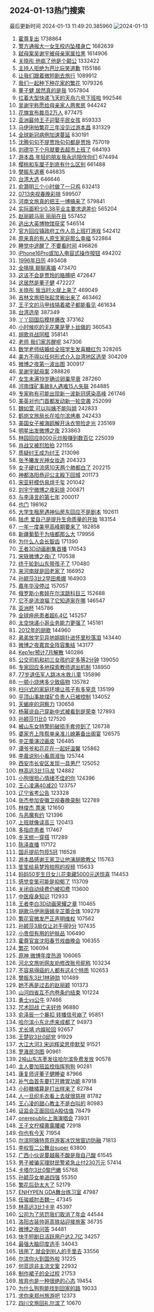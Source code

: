 ## 2024-01-13热门搜索 
最后更新时间 2024-01-13 11:49:20.385960 
![2024-01-13](https://imgs-storage.s3.us-east-005.backblazeb2.com/20240113/2024-01-13.png?versionId=4_z8fbbed132d73df8689c40f13_f117ad4c11431ebed_d20240113_m034920_c005_v0501016_t0022_u01705117760311) 
1. [霍尊复出](https://s.weibo.com/weibo?q=%E9%9C%8D%E5%B0%8A%E5%A4%8D%E5%87%BA&t=31&band_rank=16&Refer=top) 1738864
1. [警方通报大一女生校内坠楼身亡](https://s.weibo.com/weibo?q=%23%E8%AD%A6%E6%96%B9%E9%80%9A%E6%8A%A5%E5%A4%A7%E4%B8%80%E5%A5%B3%E7%94%9F%E6%A0%A1%E5%86%85%E5%9D%A0%E6%A5%BC%E8%BA%AB%E4%BA%A1%23&t=31&band_rank=1&Refer=top) 1682639
1. [弑母案吴谢宇被母亲家属拉黑](https://s.weibo.com/weibo?q=%23%E5%BC%91%E6%AF%8D%E6%A1%88%E5%90%B4%E8%B0%A2%E5%AE%87%E8%A2%AB%E6%AF%8D%E4%BA%B2%E5%AE%B6%E5%B1%9E%E6%8B%89%E9%BB%91%23&t=31&band_rank=4&Refer=top) 1614906
1. [关晓彤 他疯了他是个颠公](https://s.weibo.com/weibo?q=%E5%85%B3%E6%99%93%E5%BD%A4%20%E4%BB%96%E7%96%AF%E4%BA%86%E4%BB%96%E6%98%AF%E4%B8%AA%E9%A2%A0%E5%85%AC&t=31&band_rank=22&Refer=top) 1332422
1. [主持人拒绝为芭比玩笑道歉](https://s.weibo.com/weibo?q=%23%E4%B8%BB%E6%8C%81%E4%BA%BA%E6%8B%92%E7%BB%9D%E4%B8%BA%E8%8A%AD%E6%AF%94%E7%8E%A9%E7%AC%91%E9%81%93%E6%AD%89%23&t=31&band_rank=6&Refer=top) 1155186
1. [让我们跟着微短剧去旅行](https://s.weibo.com/weibo?q=%23%E8%AE%A9%E6%88%91%E4%BB%AC%E8%B7%9F%E7%9D%80%E5%BE%AE%E7%9F%AD%E5%89%A7%E5%8E%BB%E6%97%85%E8%A1%8C%23&t=31&band_rank=3&Refer=top) 1089912
1. [我们一起种下种花家的繁花](https://s.weibo.com/weibo?q=%23%E6%88%91%E4%BB%AC%E4%B8%80%E8%B5%B7%E7%A7%8D%E4%B8%8B%E7%A7%8D%E8%8A%B1%E5%AE%B6%E7%9A%84%E7%B9%81%E8%8A%B1%23&t=31&band_rank=3&Refer=top) 1079326
1. [董子健 居然真的是我](https://s.weibo.com/weibo?q=%E8%91%A3%E5%AD%90%E5%81%A5%20%E5%B1%85%E7%84%B6%E7%9C%9F%E7%9A%84%E6%98%AF%E6%88%91&t=31&band_rank=7&Refer=top) 1057804
1. [扛着大型快递飞天的天舟六号下班啦](https://s.weibo.com/weibo?q=%23%E6%89%9B%E7%9D%80%E5%A4%A7%E5%9E%8B%E5%BF%AB%E9%80%92%E9%A3%9E%E5%A4%A9%E7%9A%84%E5%A4%A9%E8%88%9F%E5%85%AD%E5%8F%B7%E4%B8%8B%E7%8F%AD%E5%95%A6%23&t=31&band_rank=3&Refer=top) 992546
1. [吴谢宇称愿给母亲家人两套房](https://s.weibo.com/weibo?q=%23%E5%90%B4%E8%B0%A2%E5%AE%87%E7%A7%B0%E6%84%BF%E7%BB%99%E6%AF%8D%E4%BA%B2%E5%AE%B6%E4%BA%BA%E4%B8%A4%E5%A5%97%E6%88%BF%23&t=31&band_rank=4&Refer=top) 944242
1. [花旗宣布裁员2万人](https://s.weibo.com/weibo?q=%23%E8%8A%B1%E6%97%97%E5%AE%A3%E5%B8%83%E8%A3%81%E5%91%982%E4%B8%87%E4%BA%BA%23&t=31&band_rank=12&Refer=top) 877475
1. [亚洲最帅王子迎娶平民女孩](https://s.weibo.com/weibo?q=%23%E4%BA%9A%E6%B4%B2%E6%9C%80%E5%B8%85%E7%8E%8B%E5%AD%90%E8%BF%8E%E5%A8%B6%E5%B9%B3%E6%B0%91%E5%A5%B3%E5%AD%A9%23&t=31&band_rank=2&Refer=top) 859333
1. [马伊琍拍繁花三年没见过游本昌](https://s.weibo.com/weibo?q=%23%E9%A9%AC%E4%BC%8A%E7%90%8D%E6%8B%8D%E7%B9%81%E8%8A%B1%E4%B8%89%E5%B9%B4%E6%B2%A1%E8%A7%81%E8%BF%87%E6%B8%B8%E6%9C%AC%E6%98%8C%23&t=31&band_rank=31&Refer=top) 831329
1. [全球新冠病例加速蔓延](https://s.weibo.com/weibo?q=%23%E5%85%A8%E7%90%83%E6%96%B0%E5%86%A0%E7%97%85%E4%BE%8B%E5%8A%A0%E9%80%9F%E8%94%93%E5%BB%B6%23&t=31&band_rank=27&Refer=top) 830191
1. [沈腾句句不提贾玲句句都是贾玲](https://s.weibo.com/weibo?q=%23%E6%B2%88%E8%85%BE%E5%8F%A5%E5%8F%A5%E4%B8%8D%E6%8F%90%E8%B4%BE%E7%8E%B2%E5%8F%A5%E5%8F%A5%E9%83%BD%E6%98%AF%E8%B4%BE%E7%8E%B2%23&t=31&band_rank=4&Refer=top) 757019
1. [刘德华下个月就要去超市上班了](https://s.weibo.com/weibo?q=%E5%88%98%E5%BE%B7%E5%8D%8E%E4%B8%8B%E4%B8%AA%E6%9C%88%E5%B0%B1%E8%A6%81%E5%8E%BB%E8%B6%85%E5%B8%82%E4%B8%8A%E7%8F%AD%E4%BA%86&t=31&band_rank=5&Refer=top) 684193
1. [游本昌 年轻的朋友我永远陪伴你们](https://s.weibo.com/weibo?q=%E6%B8%B8%E6%9C%AC%E6%98%8C%20%E5%B9%B4%E8%BD%BB%E7%9A%84%E6%9C%8B%E5%8F%8B%E6%88%91%E6%B0%B8%E8%BF%9C%E9%99%AA%E4%BC%B4%E4%BD%A0%E4%BB%AC&t=31&band_rank=6&Refer=top) 674494
1. [樱桃和车厘子到底有什么区别](https://s.weibo.com/weibo?q=%23%E6%A8%B1%E6%A1%83%E5%92%8C%E8%BD%A6%E5%8E%98%E5%AD%90%E5%88%B0%E5%BA%95%E6%9C%89%E4%BB%80%E4%B9%88%E5%8C%BA%E5%88%AB%23&t=31&band_rank=6&Refer=top) 661488
1. [樊振东退赛](https://s.weibo.com/weibo?q=%E6%A8%8A%E6%8C%AF%E4%B8%9C%E9%80%80%E8%B5%9B&t=31&band_rank=6&Refer=top) 646835
1. [台湾大选](https://s.weibo.com/weibo?q=%23%E5%8F%B0%E6%B9%BE%E5%A4%A7%E9%80%89%23&t=31&band_rank=5&Refer=top) 646646
1. [俞灏明三个小时做了一只鸡](https://s.weibo.com/weibo?q=%E4%BF%9E%E7%81%8F%E6%98%8E%E4%B8%89%E4%B8%AA%E5%B0%8F%E6%97%B6%E5%81%9A%E4%BA%86%E4%B8%80%E5%8F%AA%E9%B8%A1&t=31&band_rank=7&Refer=top) 632413
1. [0713央视春晚彩排](https://s.weibo.com/weibo?q=0713%E5%A4%AE%E8%A7%86%E6%98%A5%E6%99%9A%E5%BD%A9%E6%8E%92&t=31&band_rank=8&Refer=top) 599507
1. [河南文旅真的把王一博搞来了](https://s.weibo.com/weibo?q=%23%E6%B2%B3%E5%8D%97%E6%96%87%E6%97%85%E7%9C%9F%E7%9A%84%E6%8A%8A%E7%8E%8B%E4%B8%80%E5%8D%9A%E6%90%9E%E6%9D%A5%E4%BA%86%23&t=31&band_rank=19&Refer=top) 579841
1. [实际面积少0.38平业主要求退差价](https://s.weibo.com/weibo?q=%23%E5%AE%9E%E9%99%85%E9%9D%A2%E7%A7%AF%E5%B0%910.38%E5%B9%B3%E4%B8%9A%E4%B8%BB%E8%A6%81%E6%B1%82%E9%80%80%E5%B7%AE%E4%BB%B7%23&t=31&band_rank=13&Refer=top) 565204
1. [赵丽颖马丽 丽丽在目](https://s.weibo.com/weibo?q=%E8%B5%B5%E4%B8%BD%E9%A2%96%E9%A9%AC%E4%B8%BD%20%E4%B8%BD%E4%B8%BD%E5%9C%A8%E7%9B%AE&t=31&band_rank=19&Refer=top) 557452
1. [逃出大英博物馆获奖](https://s.weibo.com/weibo?q=%E9%80%83%E5%87%BA%E5%A4%A7%E8%8B%B1%E5%8D%9A%E7%89%A9%E9%A6%86%E8%8E%B7%E5%A5%96&t=31&band_rank=9&Refer=top) 546514
1. [官方回应镇政府工作人员上班打游戏](https://s.weibo.com/weibo?q=%23%E5%AE%98%E6%96%B9%E5%9B%9E%E5%BA%94%E9%95%87%E6%94%BF%E5%BA%9C%E5%B7%A5%E4%BD%9C%E4%BA%BA%E5%91%98%E4%B8%8A%E7%8F%AD%E6%89%93%E6%B8%B8%E6%88%8F%23&t=31&band_rank=14&Refer=top) 542412
1. [原来真的有人原生家庭那么幸福](https://s.weibo.com/weibo?q=%E5%8E%9F%E6%9D%A5%E7%9C%9F%E7%9A%84%E6%9C%89%E4%BA%BA%E5%8E%9F%E7%94%9F%E5%AE%B6%E5%BA%AD%E9%82%A3%E4%B9%88%E5%B9%B8%E7%A6%8F&t=31&band_rank=36&Refer=top) 522864
1. [睡觉中途醒了 不要看时间](https://s.weibo.com/weibo?q=%E7%9D%A1%E8%A7%89%E4%B8%AD%E9%80%94%E9%86%92%E4%BA%86%20%E4%B8%8D%E8%A6%81%E7%9C%8B%E6%97%B6%E9%97%B4&t=31&band_rank=18&Refer=top) 496826
1. [iPhone16Pro或加入电容式操作按钮](https://s.weibo.com/weibo?q=%23iPhone16Pro%E6%88%96%E5%8A%A0%E5%85%A5%E7%94%B5%E5%AE%B9%E5%BC%8F%E6%93%8D%E4%BD%9C%E6%8C%89%E9%92%AE%23&t=31&band_rank=10&Refer=top) 494202
1. [1996年日历](https://s.weibo.com/weibo?q=1996%E5%B9%B4%E6%97%A5%E5%8E%86&t=31&band_rank=26&Refer=top) 493408
1. [全嘻嘻 聊聊离婚](https://s.weibo.com/weibo?q=%E5%85%A8%E5%98%BB%E5%98%BB%20%E8%81%8A%E8%81%8A%E7%A6%BB%E5%A9%9A&t=31&band_rank=10&Refer=top) 473470
1. [这该不会是贾玲的胳膊吧](https://s.weibo.com/weibo?q=%E8%BF%99%E8%AF%A5%E4%B8%8D%E4%BC%9A%E6%98%AF%E8%B4%BE%E7%8E%B2%E7%9A%84%E8%83%B3%E8%86%8A%E5%90%A7&t=31&band_rank=11&Refer=top) 472647
1. [这居然是董子健](https://s.weibo.com/weibo?q=%E8%BF%99%E5%B1%85%E7%84%B6%E6%98%AF%E8%91%A3%E5%AD%90%E5%81%A5&t=31&band_rank=12&Refer=top) 472227
1. [关晓彤 我当时火就上来了](https://s.weibo.com/weibo?q=%E5%85%B3%E6%99%93%E5%BD%A4%20%E6%88%91%E5%BD%93%E6%97%B6%E7%81%AB%E5%B0%B1%E4%B8%8A%E6%9D%A5%E4%BA%86&t=31&band_rank=13&Refer=top) 469049
1. [吉林文旅把张起灵搬出来了](https://s.weibo.com/weibo?q=%E5%90%89%E6%9E%97%E6%96%87%E6%97%85%E6%8A%8A%E5%BC%A0%E8%B5%B7%E7%81%B5%E6%90%AC%E5%87%BA%E6%9D%A5%E4%BA%86&t=31&band_rank=39&Refer=top) 463462
1. [王子文的马甲线隔着裙子都能看见](https://s.weibo.com/weibo?q=%E7%8E%8B%E5%AD%90%E6%96%87%E7%9A%84%E9%A9%AC%E7%94%B2%E7%BA%BF%E9%9A%94%E7%9D%80%E8%A3%99%E5%AD%90%E9%83%BD%E8%83%BD%E7%9C%8B%E8%A7%81&t=31&band_rank=32&Refer=top) 461634
1. [台湾选举](https://s.weibo.com/weibo?q=%E5%8F%B0%E6%B9%BE%E9%80%89%E4%B8%BE&t=31&band_rank=11&Refer=top) 387349
1. [丫丫回国后模样爆改](https://s.weibo.com/weibo?q=%23%E4%B8%AB%E4%B8%AB%E5%9B%9E%E5%9B%BD%E5%90%8E%E6%A8%A1%E6%A0%B7%E7%88%86%E6%94%B9%23&t=31&band_rank=15&Refer=top) 373162
1. [小时候吃的无花果是萝卜丝做的](https://s.weibo.com/weibo?q=%E5%B0%8F%E6%97%B6%E5%80%99%E5%90%83%E7%9A%84%E6%97%A0%E8%8A%B1%E6%9E%9C%E6%98%AF%E8%90%9D%E5%8D%9C%E4%B8%9D%E5%81%9A%E7%9A%84&t=31&band_rank=20&Refer=top) 360543
1. [胡歌肖战同框](https://s.weibo.com/weibo?q=%23%E8%83%A1%E6%AD%8C%E8%82%96%E6%88%98%E5%90%8C%E6%A1%86%23&t=31&band_rank=16&Refer=top) 358141
1. [老师 我们家苏醒呢](https://s.weibo.com/weibo?q=%E8%80%81%E5%B8%88%20%E6%88%91%E4%BB%AC%E5%AE%B6%E8%8B%8F%E9%86%92%E5%91%A2&t=31&band_rank=17&Refer=top) 347306
1. [数学老师结婚给全班学生发喜糖红包](https://s.weibo.com/weibo?q=%23%E6%95%B0%E5%AD%A6%E8%80%81%E5%B8%88%E7%BB%93%E5%A9%9A%E7%BB%99%E5%85%A8%E7%8F%AD%E5%AD%A6%E7%94%9F%E5%8F%91%E5%96%9C%E7%B3%96%E7%BA%A2%E5%8C%85%23&t=31&band_rank=9&Refer=top) 328265
1. [美方不得以任何形式介入台湾地区选举](https://s.weibo.com/weibo?q=%23%E7%BE%8E%E6%96%B9%E4%B8%8D%E5%BE%97%E4%BB%A5%E4%BB%BB%E4%BD%95%E5%BD%A2%E5%BC%8F%E4%BB%8B%E5%85%A5%E5%8F%B0%E6%B9%BE%E5%9C%B0%E5%8C%BA%E9%80%89%E4%B8%BE%23&t=31&band_rank=42&Refer=top) 304209
1. [微博之夜第一波出图](https://s.weibo.com/weibo?q=%E5%BE%AE%E5%8D%9A%E4%B9%8B%E5%A4%9C%E7%AC%AC%E4%B8%80%E6%B3%A2%E5%87%BA%E5%9B%BE&t=31&band_rank=17&Refer=top) 300917
1. [吴谢宇弑母案](https://s.weibo.com/weibo?q=%E5%90%B4%E8%B0%A2%E5%AE%87%E5%BC%91%E6%AF%8D%E6%A1%88&t=31&band_rank=23&Refer=top) 288826
1. [女生未满19岁确诊卵巢早衰](https://s.weibo.com/weibo?q=%23%E5%A5%B3%E7%94%9F%E6%9C%AA%E6%BB%A119%E5%B2%81%E7%A1%AE%E8%AF%8A%E5%8D%B5%E5%B7%A2%E6%97%A9%E8%A1%B0%23&t=31&band_rank=29&Refer=top) 287260
1. [河南煤矿事故8人遇难15人失联](https://s.weibo.com/weibo?q=%23%E6%B2%B3%E5%8D%97%E7%85%A4%E7%9F%BF%E4%BA%8B%E6%95%858%E4%BA%BA%E9%81%87%E9%9A%BE15%E4%BA%BA%E5%A4%B1%E8%81%94%23&t=31&band_rank=15&Refer=top) 264885
1. [专家称有可能出现新一波新冠感染高峰](https://s.weibo.com/weibo?q=%23%E4%B8%93%E5%AE%B6%E7%A7%B0%E6%9C%89%E5%8F%AF%E8%83%BD%E5%87%BA%E7%8E%B0%E6%96%B0%E4%B8%80%E6%B3%A2%E6%96%B0%E5%86%A0%E6%84%9F%E6%9F%93%E9%AB%98%E5%B3%B0%23&t=31&band_rank=34&Refer=top) 261746
1. [美英对也门首都发动新一轮空袭](https://s.weibo.com/weibo?q=%23%E7%BE%8E%E8%8B%B1%E5%AF%B9%E4%B9%9F%E9%97%A8%E9%A6%96%E9%83%BD%E5%8F%91%E5%8A%A8%E6%96%B0%E4%B8%80%E8%BD%AE%E7%A9%BA%E8%A2%AD%23&t=31&band_rank=32&Refer=top) 252099
1. [魏如萱 可以叫姨不能叫姐](https://s.weibo.com/weibo?q=%E9%AD%8F%E5%A6%82%E8%90%B1%20%E5%8F%AF%E4%BB%A5%E5%8F%AB%E5%A7%A8%E4%B8%8D%E8%83%BD%E5%8F%AB%E5%A7%90&t=31&band_rank=32&Refer=top) 242833
1. [鹤岗文旅局长在哈尔滨烤串](https://s.weibo.com/weibo?q=%23%E9%B9%A4%E5%B2%97%E6%96%87%E6%97%85%E5%B1%80%E9%95%BF%E5%9C%A8%E5%93%88%E5%B0%94%E6%BB%A8%E7%83%A4%E4%B8%B2%23&t=31&band_rank=38&Refer=top) 242433
1. [美国女子被海鸥解开泳衣带险走光](https://s.weibo.com/weibo?q=%23%E7%BE%8E%E5%9B%BD%E5%A5%B3%E5%AD%90%E8%A2%AB%E6%B5%B7%E9%B8%A5%E8%A7%A3%E5%BC%80%E6%B3%B3%E8%A1%A3%E5%B8%A6%E9%99%A9%E8%B5%B0%E5%85%89%23&t=31&band_rank=31&Refer=top) 235169
1. [明星出发微博之夜](https://s.weibo.com/weibo?q=%23%E6%98%8E%E6%98%9F%E5%87%BA%E5%8F%91%E5%BE%AE%E5%8D%9A%E4%B9%8B%E5%A4%9C%23&t=31&band_rank=19&Refer=top) 233863
1. [林园回应8000元炒股赚到数百亿](https://s.weibo.com/weibo?q=%23%E6%9E%97%E5%9B%AD%E5%9B%9E%E5%BA%948000%E5%85%83%E7%82%92%E8%82%A1%E8%B5%9A%E5%88%B0%E6%95%B0%E7%99%BE%E4%BA%BF%23&t=31&band_rank=15&Refer=top) 225039
1. [肖战又被怼脸拍](https://s.weibo.com/weibo?q=%23%E8%82%96%E6%88%98%E5%8F%88%E8%A2%AB%E6%80%BC%E8%84%B8%E6%8B%8D%23&t=31&band_rank=27&Refer=top) 221155
1. [质疑纣王成为纣王](https://s.weibo.com/weibo?q=%E8%B4%A8%E7%96%91%E7%BA%A3%E7%8E%8B%E6%88%90%E4%B8%BA%E7%BA%A3%E7%8E%8B&t=31&band_rank=31&Refer=top) 213096
1. [张予曦发光神女妆造](https://s.weibo.com/weibo?q=%23%E5%BC%A0%E4%BA%88%E6%9B%A6%E5%8F%91%E5%85%89%E7%A5%9E%E5%A5%B3%E5%A6%86%E9%80%A0%23&t=31&band_rank=27&Refer=top) 204323
1. [女子硬扛流感10天两个肺都白了](https://s.weibo.com/weibo?q=%23%E5%A5%B3%E5%AD%90%E7%A1%AC%E6%89%9B%E6%B5%81%E6%84%9F10%E5%A4%A9%E4%B8%A4%E4%B8%AA%E8%82%BA%E9%83%BD%E7%99%BD%E4%BA%86%23&t=31&band_rank=20&Refer=top) 202215
1. [神都洛阳恭迎公主殿下回城](https://s.weibo.com/weibo?q=%23%E7%A5%9E%E9%83%BD%E6%B4%9B%E9%98%B3%E6%81%AD%E8%BF%8E%E5%85%AC%E4%B8%BB%E6%AE%BF%E4%B8%8B%E5%9B%9E%E5%9F%8E%23&t=31&band_rank=50&Refer=top) 201173
1. [宋亚轩模仿易烊千玺](https://s.weibo.com/weibo?q=%23%E5%AE%8B%E4%BA%9A%E8%BD%A9%E6%A8%A1%E4%BB%BF%E6%98%93%E7%83%8A%E5%8D%83%E7%8E%BA%23&t=31&band_rank=21&Refer=top) 201042
1. [刘宇宁微博之夜彩排](https://s.weibo.com/weibo?q=%23%E5%88%98%E5%AE%87%E5%AE%81%E5%BE%AE%E5%8D%9A%E4%B9%8B%E5%A4%9C%E5%BD%A9%E6%8E%92%23&t=31&band_rank=25&Refer=top) 200871
1. [与李泽言的第七年](https://s.weibo.com/weibo?q=%23%E4%B8%8E%E6%9D%8E%E6%B3%BD%E8%A8%80%E7%9A%84%E7%AC%AC%E4%B8%83%E5%B9%B4%23&t=31&band_rank=21&Refer=top) 200017
1. [也门](https://s.weibo.com/weibo?q=%23%E4%B9%9F%E9%97%A8%23&t=31&band_rank=22&Refer=top) 198162
1. [大学生租房遇神仙房东回应不是剧本](https://s.weibo.com/weibo?q=%23%E5%A4%A7%E5%AD%A6%E7%94%9F%E7%A7%9F%E6%88%BF%E9%81%87%E7%A5%9E%E4%BB%99%E6%88%BF%E4%B8%9C%E5%9B%9E%E5%BA%94%E4%B8%8D%E6%98%AF%E5%89%A7%E6%9C%AC%23&t=31&band_rank=22&Refer=top) 192611
1. [陆虎 爱自己是提升生命质量的开始](https://s.weibo.com/weibo?q=%E9%99%86%E8%99%8E%20%E7%88%B1%E8%87%AA%E5%B7%B1%E6%98%AF%E6%8F%90%E5%8D%87%E7%94%9F%E5%91%BD%E8%B4%A8%E9%87%8F%E7%9A%84%E5%BC%80%E5%A7%8B&t=31&band_rank=28&Refer=top) 183154
1. [一年一度美甲高峰期要来了](https://s.weibo.com/weibo?q=%23%E4%B8%80%E5%B9%B4%E4%B8%80%E5%BA%A6%E7%BE%8E%E7%94%B2%E9%AB%98%E5%B3%B0%E6%9C%9F%E8%A6%81%E6%9D%A5%E4%BA%86%23&t=31&band_rank=38&Refer=top) 182858
1. [新疆葡萄干为啥都那么大](https://s.weibo.com/weibo?q=%23%E6%96%B0%E7%96%86%E8%91%A1%E8%90%84%E5%B9%B2%E4%B8%BA%E5%95%A5%E9%83%BD%E9%82%A3%E4%B9%88%E5%A4%A7%23&t=31&band_rank=23&Refer=top) 179956
1. [为什么人会长智齿](https://s.weibo.com/weibo?q=%E4%B8%BA%E4%BB%80%E4%B9%88%E4%BA%BA%E4%BC%9A%E9%95%BF%E6%99%BA%E9%BD%BF&t=31&band_rank=24&Refer=top) 171390
1. [王者3D动画剧集首播](https://s.weibo.com/weibo?q=%23%E7%8E%8B%E8%80%853D%E5%8A%A8%E7%94%BB%E5%89%A7%E9%9B%86%E9%A6%96%E6%92%AD%23&t=31&band_rank=31&Refer=top) 170543
1. [宋轶微博之夜i了](https://s.weibo.com/weibo?q=%23%E5%AE%8B%E8%BD%B6%E5%BE%AE%E5%8D%9A%E4%B9%8B%E5%A4%9Ci%E4%BA%86%23&t=31&band_rank=35&Refer=top) 170538
1. [终于轮到山东带孩子了](https://s.weibo.com/weibo?q=%23%E7%BB%88%E4%BA%8E%E8%BD%AE%E5%88%B0%E5%B1%B1%E4%B8%9C%E5%B8%A6%E5%AD%A9%E5%AD%90%E4%BA%86%23&t=31&band_rank=25&Refer=top) 170480
1. [来河南就是回老家了](https://s.weibo.com/weibo?q=%23%E6%9D%A5%E6%B2%B3%E5%8D%97%E5%B0%B1%E6%98%AF%E5%9B%9E%E8%80%81%E5%AE%B6%E4%BA%86%23&t=31&band_rank=28&Refer=top) 166952
1. [孙颖莎3比2早田希娜](https://s.weibo.com/weibo?q=%23%E5%AD%99%E9%A2%96%E8%8E%8E3%E6%AF%942%E6%97%A9%E7%94%B0%E5%B8%8C%E5%A8%9C%23&t=31&band_rank=26&Refer=top) 164903
1. [嘉年华没停过](https://s.weibo.com/weibo?q=%E5%98%89%E5%B9%B4%E5%8D%8E%E6%B2%A1%E5%81%9C%E8%BF%87&t=31&band_rank=25&Refer=top) 157057
1. [俄罗斯小套娃在尔滨跳科目三](https://s.weibo.com/weibo?q=%23%E4%BF%84%E7%BD%97%E6%96%AF%E5%B0%8F%E5%A5%97%E5%A8%83%E5%9C%A8%E5%B0%94%E6%BB%A8%E8%B7%B3%E7%A7%91%E7%9B%AE%E4%B8%89%23&t=31&band_rank=35&Refer=top) 152688
1. [它不是流浪猫了它知道家在哪](https://s.weibo.com/weibo?q=%E5%AE%83%E4%B8%8D%E6%98%AF%E6%B5%81%E6%B5%AA%E7%8C%AB%E4%BA%86%E5%AE%83%E7%9F%A5%E9%81%93%E5%AE%B6%E5%9C%A8%E5%93%AA&t=31&band_rank=32&Refer=top) 146547
1. [亚洲杯](https://s.weibo.com/weibo?q=%E4%BA%9A%E6%B4%B2%E6%9D%AF&t=31&band_rank=28&Refer=top) 145786
1. [全球痤疮患者超6.4亿](https://s.weibo.com/weibo?q=%23%E5%85%A8%E7%90%83%E7%97%A4%E7%96%AE%E6%82%A3%E8%80%85%E8%B6%856.4%E4%BA%BF%23&t=31&band_rank=29&Refer=top) 145257
1. [太空快递小哥业务能力更强了](https://s.weibo.com/weibo?q=%23%E5%A4%AA%E7%A9%BA%E5%BF%AB%E9%80%92%E5%B0%8F%E5%93%A5%E4%B8%9A%E5%8A%A1%E8%83%BD%E5%8A%9B%E6%9B%B4%E5%BC%BA%E4%BA%86%23&t=31&band_rank=33&Refer=top) 145181
1. [2012年的胡歌](https://s.weibo.com/weibo?q=2012%E5%B9%B4%E7%9A%84%E8%83%A1%E6%AD%8C&t=31&band_rank=26&Refer=top) 144960
1. [弟弟放学见异地姐姐扑进怀里秒落泪](https://s.weibo.com/weibo?q=%23%E5%BC%9F%E5%BC%9F%E6%94%BE%E5%AD%A6%E8%A7%81%E5%BC%82%E5%9C%B0%E5%A7%90%E5%A7%90%E6%89%91%E8%BF%9B%E6%80%80%E9%87%8C%E7%A7%92%E8%90%BD%E6%B3%AA%23&t=31&band_rank=34&Refer=top) 143440
1. [微博之夜嘉宾全阵容集结](https://s.weibo.com/weibo?q=%23%E5%BE%AE%E5%8D%9A%E4%B9%8B%E5%A4%9C%E5%98%89%E5%AE%BE%E5%85%A8%E9%98%B5%E5%AE%B9%E9%9B%86%E7%BB%93%23&t=31&band_rank=27&Refer=top) 143177
1. [Kep1er预计7月解散](https://s.weibo.com/weibo?q=Kep1er%E9%A2%84%E8%AE%A17%E6%9C%88%E8%A7%A3%E6%95%A3&t=31&band_rank=28&Refer=top) 140286
1. [公交司机和初三女孩约定多等2分钟](https://s.weibo.com/weibo?q=%23%E5%85%AC%E4%BA%A4%E5%8F%B8%E6%9C%BA%E5%92%8C%E5%88%9D%E4%B8%89%E5%A5%B3%E5%AD%A9%E7%BA%A6%E5%AE%9A%E5%A4%9A%E7%AD%892%E5%88%86%E9%92%9F%23&t=31&band_rank=37&Refer=top) 139050
1. [专家回应多地探索教师退出机制](https://s.weibo.com/weibo?q=%23%E4%B8%93%E5%AE%B6%E5%9B%9E%E5%BA%94%E5%A4%9A%E5%9C%B0%E6%8E%A2%E7%B4%A2%E6%95%99%E5%B8%88%E9%80%80%E5%87%BA%E6%9C%BA%E5%88%B6%23&t=31&band_rank=49&Refer=top) 138950
1. [77岁退伍军人跳冰水救儿童](https://s.weibo.com/weibo?q=%2377%E5%B2%81%E9%80%80%E4%BC%8D%E5%86%9B%E4%BA%BA%E8%B7%B3%E5%86%B0%E6%B0%B4%E6%95%91%E5%84%BF%E7%AB%A5%23&t=31&band_rank=35&Refer=top) 135896
1. [一顿小烧烤多少致癌物](https://s.weibo.com/weibo?q=%23%E4%B8%80%E9%A1%BF%E5%B0%8F%E7%83%A7%E7%83%A4%E5%A4%9A%E5%B0%91%E8%87%B4%E7%99%8C%E7%89%A9%23&t=31&band_rank=36&Refer=top) 135782
1. [扫兴式的家庭环境让孩子有多窒息](https://s.weibo.com/weibo?q=%E6%89%AB%E5%85%B4%E5%BC%8F%E7%9A%84%E5%AE%B6%E5%BA%AD%E7%8E%AF%E5%A2%83%E8%AE%A9%E5%AD%A9%E5%AD%90%E6%9C%89%E5%A4%9A%E7%AA%92%E6%81%AF&t=31&band_rank=37&Refer=top) 135199
1. [平顶山事故煤矿负责人已被控制](https://s.weibo.com/weibo?q=%23%E5%B9%B3%E9%A1%B6%E5%B1%B1%E4%BA%8B%E6%95%85%E7%85%A4%E7%9F%BF%E8%B4%9F%E8%B4%A3%E4%BA%BA%E5%B7%B2%E8%A2%AB%E6%8E%A7%E5%88%B6%23&t=31&band_rank=22&Refer=top) 134052
1. [天蝎座的洞察力](https://s.weibo.com/weibo?q=%E5%A4%A9%E8%9D%8E%E5%BA%A7%E7%9A%84%E6%B4%9E%E5%AF%9F%E5%8A%9B&t=31&band_rank=29&Refer=top) 130658
1. [杨幂说自己穿新中式被看到是荣幸](https://s.weibo.com/weibo?q=%23%E6%9D%A8%E5%B9%82%E8%AF%B4%E8%87%AA%E5%B7%B1%E7%A9%BF%E6%96%B0%E4%B8%AD%E5%BC%8F%E8%A2%AB%E7%9C%8B%E5%88%B0%E6%98%AF%E8%8D%A3%E5%B9%B8%23&t=31&band_rank=41&Refer=top) 127893
1. [孙颖莎11比0](https://s.weibo.com/weibo?q=%23%E5%AD%99%E9%A2%96%E8%8E%8E11%E6%AF%940%23&t=31&band_rank=30&Refer=top) 127520
1. [被山东女特警的破损手套帅到了](https://s.weibo.com/weibo?q=%23%E8%A2%AB%E5%B1%B1%E4%B8%9C%E5%A5%B3%E7%89%B9%E8%AD%A6%E7%9A%84%E7%A0%B4%E6%8D%9F%E6%89%8B%E5%A5%97%E5%B8%85%E5%88%B0%E4%BA%86%23&t=31&band_rank=37&Refer=top) 126738
1. [婆家齐上阵帮单亲准儿媳筹备出阁宴](https://s.weibo.com/weibo?q=%23%E5%A9%86%E5%AE%B6%E9%BD%90%E4%B8%8A%E9%98%B5%E5%B8%AE%E5%8D%95%E4%BA%B2%E5%87%86%E5%84%BF%E5%AA%B3%E7%AD%B9%E5%A4%87%E5%87%BA%E9%98%81%E5%AE%B4%23&t=31&band_rank=39&Refer=top) 126575
1. [辛芷蕾演过画皮](https://s.weibo.com/weibo?q=%23%E8%BE%9B%E8%8A%B7%E8%95%BE%E6%BC%94%E8%BF%87%E7%94%BB%E7%9A%AE%23&t=31&band_rank=31&Refer=top) 126485
1. [谭爷爷和花花在一起好温馨](https://s.weibo.com/weibo?q=%23%E8%B0%AD%E7%88%B7%E7%88%B7%E5%92%8C%E8%8A%B1%E8%8A%B1%E5%9C%A8%E4%B8%80%E8%B5%B7%E5%A5%BD%E6%B8%A9%E9%A6%A8%23&t=31&band_rank=50&Refer=top) 125862
1. [李晨说别小看周淑怡](https://s.weibo.com/weibo?q=%E6%9D%8E%E6%99%A8%E8%AF%B4%E5%88%AB%E5%B0%8F%E7%9C%8B%E5%91%A8%E6%B7%91%E6%80%A1&t=31&band_rank=40&Refer=top) 125744
1. [西安市长安区发现一具男尸](https://s.weibo.com/weibo?q=%23%E8%A5%BF%E5%AE%89%E5%B8%82%E9%95%BF%E5%AE%89%E5%8C%BA%E5%8F%91%E7%8E%B0%E4%B8%80%E5%85%B7%E7%94%B7%E5%B0%B8%23&t=31&band_rank=32&Refer=top) 125052
1. [林高远3比1马龙](https://s.weibo.com/weibo?q=%23%E6%9E%97%E9%AB%98%E8%BF%9C3%E6%AF%941%E9%A9%AC%E9%BE%99%23&t=31&band_rank=39&Refer=top) 124882
1. [小狗很担心情绪不佳的你](https://s.weibo.com/weibo?q=%E5%B0%8F%E7%8B%97%E5%BE%88%E6%8B%85%E5%BF%83%E6%83%85%E7%BB%AA%E4%B8%8D%E4%BD%B3%E7%9A%84%E4%BD%A0&t=31&band_rank=42&Refer=top) 124396
1. [王心凌满40减20](https://s.weibo.com/weibo?q=%E7%8E%8B%E5%BF%83%E5%87%8C%E6%BB%A140%E5%87%8F20&t=31&band_rank=38&Refer=top) 123757
1. [辽宁省考公告](https://s.weibo.com/weibo?q=%E8%BE%BD%E5%AE%81%E7%9C%81%E8%80%83%E5%85%AC%E5%91%8A&t=31&band_rank=39&Refer=top) 123328
1. [张杰参加安徽卫视春晚录制](https://s.weibo.com/weibo?q=%23%E5%BC%A0%E6%9D%B0%E5%8F%82%E5%8A%A0%E5%AE%89%E5%BE%BD%E5%8D%AB%E8%A7%86%E6%98%A5%E6%99%9A%E5%BD%95%E5%88%B6%23&t=31&band_rank=44&Refer=top) 122789
1. [林俊杰 票来](https://s.weibo.com/weibo?q=%E6%9E%97%E4%BF%8A%E6%9D%B0%20%E7%A5%A8%E6%9D%A5&t=31&band_rank=33&Refer=top) 121650
1. [与恶魔有约](https://s.weibo.com/weibo?q=%E4%B8%8E%E6%81%B6%E9%AD%94%E6%9C%89%E7%BA%A6&t=31&band_rank=34&Refer=top) 121396
1. [上班就像读高三](https://s.weibo.com/weibo?q=%E4%B8%8A%E7%8F%AD%E5%B0%B1%E5%83%8F%E8%AF%BB%E9%AB%98%E4%B8%89&t=31&band_rank=48&Refer=top) 120413
1. [多指症患者](https://s.weibo.com/weibo?q=%E5%A4%9A%E6%8C%87%E7%97%87%E6%82%A3%E8%80%85&t=31&band_rank=50&Refer=top) 117467
1. [冬天统一穿搭](https://s.weibo.com/weibo?q=%E5%86%AC%E5%A4%A9%E7%BB%9F%E4%B8%80%E7%A9%BF%E6%90%AD&t=31&band_rank=35&Refer=top) 117289
1. [陈泽直播](https://s.weibo.com/weibo?q=%E9%99%88%E6%B3%BD%E7%9B%B4%E6%92%AD&t=31&band_rank=36&Refer=top) 117172
1. [国乒提前包揽5冠](https://s.weibo.com/weibo?q=%23%E5%9B%BD%E4%B9%92%E6%8F%90%E5%89%8D%E5%8C%85%E6%8F%BD5%E5%86%A0%23&t=31&band_rank=40&Refer=top) 116528
1. [游本昌感谢王家卫让他演胡歌教父](https://s.weibo.com/weibo?q=%23%E6%B8%B8%E6%9C%AC%E6%98%8C%E6%84%9F%E8%B0%A2%E7%8E%8B%E5%AE%B6%E5%8D%AB%E8%AE%A9%E4%BB%96%E6%BC%94%E8%83%A1%E6%AD%8C%E6%95%99%E7%88%B6%23&t=31&band_rank=31&Refer=top) 115763
1. [笙笙给易梦玲拍照的视频](https://s.weibo.com/weibo?q=%E7%AC%99%E7%AC%99%E7%BB%99%E6%98%93%E6%A2%A6%E7%8E%B2%E6%8B%8D%E7%85%A7%E7%9A%84%E8%A7%86%E9%A2%91&t=31&band_rank=40&Refer=top) 115633
1. [妈妈50岁生日女儿花束藏5000元送惊喜](https://s.weibo.com/weibo?q=%23%E5%A6%88%E5%A6%8850%E5%B2%81%E7%94%9F%E6%97%A5%E5%A5%B3%E5%84%BF%E8%8A%B1%E6%9D%9F%E8%97%8F5000%E5%85%83%E9%80%81%E6%83%8A%E5%96%9C%23&t=31&band_rank=45&Refer=top) 114453
1. [感觉变笨可能是抑郁了](https://s.weibo.com/weibo?q=%23%E6%84%9F%E8%A7%89%E5%8F%98%E7%AC%A8%E5%8F%AF%E8%83%BD%E6%98%AF%E6%8A%91%E9%83%81%E4%BA%86%23&t=31&band_rank=33&Refer=top) 113709
1. [关闭自动续费仍被扣费](https://s.weibo.com/weibo?q=%23%E5%85%B3%E9%97%AD%E8%87%AA%E5%8A%A8%E7%BB%AD%E8%B4%B9%E4%BB%8D%E8%A2%AB%E6%89%A3%E8%B4%B9%23&t=31&band_rank=37&Refer=top) 113600
1. [中医瘦身知识](https://s.weibo.com/weibo?q=%E4%B8%AD%E5%8C%BB%E7%98%A6%E8%BA%AB%E7%9F%A5%E8%AF%86&t=31&band_rank=45&Refer=top) 112933
1. [王者李白3D动画荣耀之章](https://s.weibo.com/weibo?q=%E7%8E%8B%E8%80%85%E6%9D%8E%E7%99%BD3D%E5%8A%A8%E7%94%BB%E8%8D%A3%E8%80%80%E4%B9%8B%E7%AB%A0&t=31&band_rank=46&Refer=top) 110465
1. [胡歌马伊琍唐嫣辛芷蕾合体](https://s.weibo.com/weibo?q=%E8%83%A1%E6%AD%8C%E9%A9%AC%E4%BC%8A%E7%90%8D%E5%94%90%E5%AB%A3%E8%BE%9B%E8%8A%B7%E8%95%BE%E5%90%88%E4%BD%93&t=31&band_rank=38&Refer=top) 109279
1. [繁花官微发严正声明维权](https://s.weibo.com/weibo?q=%23%E7%B9%81%E8%8A%B1%E5%AE%98%E5%BE%AE%E5%8F%91%E4%B8%A5%E6%AD%A3%E5%A3%B0%E6%98%8E%E7%BB%B4%E6%9D%83%23&t=31&band_rank=39&Refer=top) 107562
1. [孙颖莎3局仅让对手得9分](https://s.weibo.com/weibo?q=%23%E5%AD%99%E9%A2%96%E8%8E%8E3%E5%B1%80%E4%BB%85%E8%AE%A9%E5%AF%B9%E6%89%8B%E5%BE%979%E5%88%86%23&t=31&band_rank=45&Refer=top) 107435
1. [小贵但有用的护肤品](https://s.weibo.com/weibo?q=%23%E5%B0%8F%E8%B4%B5%E4%BD%86%E6%9C%89%E7%94%A8%E7%9A%84%E6%8A%A4%E8%82%A4%E5%93%81%23&t=31&band_rank=28&Refer=top) 106490
1. [霍尊官宣沈阳春节戏曲晚会](https://s.weibo.com/weibo?q=%23%E9%9C%8D%E5%B0%8A%E5%AE%98%E5%AE%A3%E6%B2%88%E9%98%B3%E6%98%A5%E8%8A%82%E6%88%8F%E6%9B%B2%E6%99%9A%E4%BC%9A%23&t=31&band_rank=45&Refer=top) 106355
1. [繁花](https://s.weibo.com/weibo?q=%E7%B9%81%E8%8A%B1&t=31&band_rank=38&Refer=top) 106094
1. [原神 微博年度热游](https://s.weibo.com/weibo?q=%E5%8E%9F%E7%A5%9E%20%E5%BE%AE%E5%8D%9A%E5%B9%B4%E5%BA%A6%E7%83%AD%E6%B8%B8&t=31&band_rank=40&Refer=top) 106065
1. [河北文旅听网友劝修改账号昵称](https://s.weibo.com/weibo?q=%23%E6%B2%B3%E5%8C%97%E6%96%87%E6%97%85%E5%90%AC%E7%BD%91%E5%8F%8B%E5%8A%9D%E4%BF%AE%E6%94%B9%E8%B4%A6%E5%8F%B7%E6%98%B5%E7%A7%B0%23&t=31&band_rank=47&Refer=top) 103234
1. [不容易得癌的人都有这4个特质](https://s.weibo.com/weibo?q=%23%E4%B8%8D%E5%AE%B9%E6%98%93%E5%BE%97%E7%99%8C%E7%9A%84%E4%BA%BA%E9%83%BD%E6%9C%89%E8%BF%994%E4%B8%AA%E7%89%B9%E8%B4%A8%23&t=31&band_rank=42&Refer=top) 102653
1. [樊振东3比1林钟勋](https://s.weibo.com/weibo?q=%23%E6%A8%8A%E6%8C%AF%E4%B8%9C3%E6%AF%941%E6%9E%97%E9%92%9F%E5%8B%8B%23&t=31&band_rank=12&Refer=top) 101489
1. [她不再是过去的赵丽颖](https://s.weibo.com/weibo?q=%23%E5%A5%B9%E4%B8%8D%E5%86%8D%E6%98%AF%E8%BF%87%E5%8E%BB%E7%9A%84%E8%B5%B5%E4%B8%BD%E9%A2%96%23&t=31&band_rank=43&Refer=top) 101373
1. [山河四省互不内卷条约结束](https://s.weibo.com/weibo?q=%23%E5%B1%B1%E6%B2%B3%E5%9B%9B%E7%9C%81%E4%BA%92%E4%B8%8D%E5%86%85%E5%8D%B7%E6%9D%A1%E7%BA%A6%E7%BB%93%E6%9D%9F%23&t=31&band_rank=44&Refer=top) 101224
1. [勇士vs公牛](https://s.weibo.com/weibo?q=%23%E5%8B%87%E5%A3%ABvs%E5%85%AC%E7%89%9B%23&t=31&band_rank=46&Refer=top) 97466
1. [咒术回战 亡夫好帅](https://s.weibo.com/weibo?q=%E5%92%92%E6%9C%AF%E5%9B%9E%E6%88%98%20%E4%BA%A1%E5%A4%AB%E5%A5%BD%E5%B8%85&t=31&band_rank=45&Refer=top) 96880
1. [俞泽辰一个暴扣 转播信号崩了](https://s.weibo.com/weibo?q=%E4%BF%9E%E6%B3%BD%E8%BE%B0%E4%B8%80%E4%B8%AA%E6%9A%B4%E6%89%A3%20%E8%BD%AC%E6%92%AD%E4%BF%A1%E5%8F%B7%E5%B4%A9%E4%BA%86&t=31&band_rank=35&Refer=top) 95851
1. [哈尔滨小东北虎来成都了](https://s.weibo.com/weibo?q=%23%E5%93%88%E5%B0%94%E6%BB%A8%E5%B0%8F%E4%B8%9C%E5%8C%97%E8%99%8E%E6%9D%A5%E6%88%90%E9%83%BD%E4%BA%86%23&t=31&band_rank=46&Refer=top) 94973
1. [尤长靖 内娱轮回](https://s.weibo.com/weibo?q=%E5%B0%A4%E9%95%BF%E9%9D%96%20%E5%86%85%E5%A8%B1%E8%BD%AE%E5%9B%9E&t=31&band_rank=45&Refer=top) 92657
1. [王楚钦3比0邱党](https://s.weibo.com/weibo?q=%23%E7%8E%8B%E6%A5%9A%E9%92%A63%E6%AF%940%E9%82%B1%E5%85%9A%23&t=31&band_rank=47&Refer=top) 91929
1. [大江大河3 宋运辉梁思申默契](https://s.weibo.com/weibo?q=%E5%A4%A7%E6%B1%9F%E5%A4%A7%E6%B2%B33%20%E5%AE%8B%E8%BF%90%E8%BE%89%E6%A2%81%E6%80%9D%E7%94%B3%E9%BB%98%E5%A5%91&t=31&band_rank=46&Refer=top) 91521
1. [罗渽民泡图](https://s.weibo.com/weibo?q=%E7%BD%97%E6%B8%BD%E6%B0%91%E6%B3%A1%E5%9B%BE&t=31&band_rank=49&Refer=top) 90961
1. [2吨山东冻枣发往哈尔滨免费发放](https://s.weibo.com/weibo?q=%232%E5%90%A8%E5%B1%B1%E4%B8%9C%E5%86%BB%E6%9E%A3%E5%8F%91%E5%BE%80%E5%93%88%E5%B0%94%E6%BB%A8%E5%85%8D%E8%B4%B9%E5%8F%91%E6%94%BE%23&t=31&band_rank=50&Refer=top) 90578
1. [主人要加班监控指挥狗狗](https://s.weibo.com/weibo?q=%E4%B8%BB%E4%BA%BA%E8%A6%81%E5%8A%A0%E7%8F%AD%E7%9B%91%E6%8E%A7%E6%8C%87%E6%8C%A5%E7%8B%97%E7%8B%97&t=31&band_rank=50&Refer=top) 90281
1. [康复师评董子健睡姿](https://s.weibo.com/weibo?q=%E5%BA%B7%E5%A4%8D%E5%B8%88%E8%AF%84%E8%91%A3%E5%AD%90%E5%81%A5%E7%9D%A1%E5%A7%BF&t=31&band_rank=33&Refer=top) 87966
1. [补气血首先要打开脾胃功能](https://s.weibo.com/weibo?q=%E8%A1%A5%E6%B0%94%E8%A1%80%E9%A6%96%E5%85%88%E8%A6%81%E6%89%93%E5%BC%80%E8%84%BE%E8%83%83%E5%8A%9F%E8%83%BD&t=31&band_rank=50&Refer=top) 87918
1. [小砂糖橘算是打出样来了](https://s.weibo.com/weibo?q=%23%E5%B0%8F%E7%A0%82%E7%B3%96%E6%A9%98%E7%AE%97%E6%98%AF%E6%89%93%E5%87%BA%E6%A0%B7%E6%9D%A5%E4%BA%86%23&t=31&band_rank=47&Refer=top) 82784
1. [人一旦织毛衣看上去就很慈祥](https://s.weibo.com/weibo?q=%23%E4%BA%BA%E4%B8%80%E6%97%A6%E7%BB%87%E6%AF%9B%E8%A1%A3%E7%9C%8B%E4%B8%8A%E5%8E%BB%E5%B0%B1%E5%BE%88%E6%85%88%E7%A5%A5%23&t=31&band_rank=49&Refer=top) 81782
1. [王心凌的甜心教主不是白叫的](https://s.weibo.com/weibo?q=%E7%8E%8B%E5%BF%83%E5%87%8C%E7%9A%84%E7%94%9C%E5%BF%83%E6%95%99%E4%B8%BB%E4%B8%8D%E6%98%AF%E7%99%BD%E5%8F%AB%E7%9A%84&t=31&band_rank=50&Refer=top) 80983
1. [证监会正面回应A股估值](https://s.weibo.com/weibo?q=%23%E8%AF%81%E7%9B%91%E4%BC%9A%E6%AD%A3%E9%9D%A2%E5%9B%9E%E5%BA%94A%E8%82%A1%E4%BC%B0%E5%80%BC%23&t=31&band_rank=48&Refer=top) 78479
1. [onerepublic上海演唱会](https://s.weibo.com/weibo?q=onerepublic%E4%B8%8A%E6%B5%B7%E6%BC%94%E5%94%B1%E4%BC%9A&t=31&band_rank=50&Refer=top) 73931
1. [王子文柠檬黄露腰裙](https://s.weibo.com/weibo?q=%23%E7%8E%8B%E5%AD%90%E6%96%87%E6%9F%A0%E6%AA%AC%E9%BB%84%E9%9C%B2%E8%85%B0%E8%A3%99%23&t=31&band_rank=40&Refer=top) 72918
1. [你也有今天](https://s.weibo.com/weibo?q=%E4%BD%A0%E4%B9%9F%E6%9C%89%E4%BB%8A%E5%A4%A9&t=31&band_rank=44&Refer=top) 71954
1. [尔滨阿姨特意将游客冰饮放窗边防融](https://s.weibo.com/weibo?q=%23%E5%B0%94%E6%BB%A8%E9%98%BF%E5%A7%A8%E7%89%B9%E6%84%8F%E5%B0%86%E6%B8%B8%E5%AE%A2%E5%86%B0%E9%A5%AE%E6%94%BE%E7%AA%97%E8%BE%B9%E9%98%B2%E8%9E%8D%23&t=31&band_rank=39&Refer=top) 71813
1. [李权哲二公舞台super](https://s.weibo.com/weibo?q=%E6%9D%8E%E6%9D%83%E5%93%B2%E4%BA%8C%E5%85%AC%E8%88%9E%E5%8F%B0super&t=31&band_rank=50&Refer=top) 63800
1. [广西小伙说蔓越莓不酸是我自己酸](https://s.weibo.com/weibo?q=%23%E5%B9%BF%E8%A5%BF%E5%B0%8F%E4%BC%99%E8%AF%B4%E8%94%93%E8%B6%8A%E8%8E%93%E4%B8%8D%E9%85%B8%E6%98%AF%E6%88%91%E8%87%AA%E5%B7%B1%E9%85%B8%23&t=31&band_rank=40&Refer=top) 61545
1. [男子被骗买理财民警紧急止付230万元](https://s.weibo.com/weibo?q=%23%E7%94%B7%E5%AD%90%E8%A2%AB%E9%AA%97%E4%B9%B0%E7%90%86%E8%B4%A2%E6%B0%91%E8%AD%A6%E7%B4%A7%E6%80%A5%E6%AD%A2%E4%BB%98230%E4%B8%87%E5%85%83%23&t=31&band_rank=49&Refer=top) 57414
1. [卡塔尔3比0黎巴嫩](https://s.weibo.com/weibo?q=%23%E5%8D%A1%E5%A1%94%E5%B0%943%E6%AF%940%E9%BB%8E%E5%B7%B4%E5%AB%A9%23&t=31&band_rank=45&Refer=top) 55768
1. [孙颖莎女单进四强](https://s.weibo.com/weibo?q=%23%E5%AD%99%E9%A2%96%E8%8E%8E%E5%A5%B3%E5%8D%95%E8%BF%9B%E5%9B%9B%E5%BC%BA%23&t=31&band_rank=42&Refer=top) 55350
1. [繁花后劲太大了](https://s.weibo.com/weibo?q=%23%E7%B9%81%E8%8A%B1%E5%90%8E%E5%8A%B2%E5%A4%AA%E5%A4%A7%E4%BA%86%23&t=31&band_rank=46&Refer=top) 52179
1. [ENHYPEN GDA舞台练习室](https://s.weibo.com/weibo?q=ENHYPEN%20GDA%E8%88%9E%E5%8F%B0%E7%BB%83%E4%B9%A0%E5%AE%A4&t=31&band_rank=44&Refer=top) 47987
1. [任骏威肘击魏一](https://s.weibo.com/weibo?q=%23%E4%BB%BB%E9%AA%8F%E5%A8%81%E8%82%98%E5%87%BB%E9%AD%8F%E4%B8%80%23&t=31&band_rank=50&Refer=top) 47345
1. [林高远3比1卡辛](https://s.weibo.com/weibo?q=%23%E6%9E%97%E9%AB%98%E8%BF%9C3%E6%AF%941%E5%8D%A1%E8%BE%9B%23&t=31&band_rank=31&Refer=top) 45397
1. [公司为了惩罚我们取消了年会](https://s.weibo.com/weibo?q=%23%E5%85%AC%E5%8F%B8%E4%B8%BA%E4%BA%86%E6%83%A9%E7%BD%9A%E6%88%91%E4%BB%AC%E5%8F%96%E6%B6%88%E4%BA%86%E5%B9%B4%E4%BC%9A%23&t=31&band_rank=44&Refer=top) 44544
1. [洛阳古装帅哥高铁站迎接旅客](https://s.weibo.com/weibo?q=%23%E6%B4%9B%E9%98%B3%E5%8F%A4%E8%A3%85%E5%B8%85%E5%93%A5%E9%AB%98%E9%93%81%E7%AB%99%E8%BF%8E%E6%8E%A5%E6%97%85%E5%AE%A2%23&t=31&band_rank=50&Refer=top) 36735
1. [微博之夜问答](https://s.weibo.com/weibo?q=%23%E5%BE%AE%E5%8D%9A%E4%B9%8B%E5%A4%9C%E9%97%AE%E7%AD%94%23&t=31&band_rank=31&Refer=top) 34481
1. [快手短剧日活跃用户达2.7亿](https://s.weibo.com/weibo?q=%23%E5%BF%AB%E6%89%8B%E7%9F%AD%E5%89%A7%E6%97%A5%E6%B4%BB%E8%B7%83%E7%94%A8%E6%88%B7%E8%BE%BE2.7%E4%BA%BF%23&t=31&band_rank=41&Refer=top) 34257
1. [最强大脑印度选手](https://s.weibo.com/weibo?q=%E6%9C%80%E5%BC%BA%E5%A4%A7%E8%84%91%E5%8D%B0%E5%BA%A6%E9%80%89%E6%89%8B&t=31&band_rank=40&Refer=top) 34043
1. [钱用了 就会到别人的手里去](https://s.weibo.com/weibo?q=%E9%92%B1%E7%94%A8%E4%BA%86%20%E5%B0%B1%E4%BC%9A%E5%88%B0%E5%88%AB%E4%BA%BA%E7%9A%84%E6%89%8B%E9%87%8C%E5%8E%BB&t=31&band_rank=49&Refer=top) 33556
1. [尔滨你火到国外啦](https://s.weibo.com/weibo?q=%23%E5%B0%94%E6%BB%A8%E4%BD%A0%E7%81%AB%E5%88%B0%E5%9B%BD%E5%A4%96%E5%95%A6%23&t=31&band_rank=45&Refer=top) 31225
1. [何蓝逗非主流文案](https://s.weibo.com/weibo?q=%23%E4%BD%95%E8%93%9D%E9%80%97%E9%9D%9E%E4%B8%BB%E6%B5%81%E6%96%87%E6%A1%88%23&t=31&band_rank=48&Refer=top) 22932
1. [制作裙子的全过程](https://s.weibo.com/weibo?q=%E5%88%B6%E4%BD%9C%E8%A3%99%E5%AD%90%E7%9A%84%E5%85%A8%E8%BF%87%E7%A8%8B&t=31&band_rank=50&Refer=top) 21753
1. [放弃也是一种很绝的心态](https://s.weibo.com/weibo?q=%E6%94%BE%E5%BC%83%E4%B9%9F%E6%98%AF%E4%B8%80%E7%A7%8D%E5%BE%88%E7%BB%9D%E7%9A%84%E5%BF%83%E6%80%81&t=31&band_rank=49&Refer=top) 19454
1. [为什么狗狗能找到回家的路](https://s.weibo.com/weibo?q=%23%E4%B8%BA%E4%BB%80%E4%B9%88%E7%8B%97%E7%8B%97%E8%83%BD%E6%89%BE%E5%88%B0%E5%9B%9E%E5%AE%B6%E7%9A%84%E8%B7%AF%23&t=31&band_rank=48&Refer=top) 19033
1. [求你来郑州旅游吧](https://s.weibo.com/weibo?q=%23%E6%B1%82%E4%BD%A0%E6%9D%A5%E9%83%91%E5%B7%9E%E6%97%85%E6%B8%B8%E5%90%A7%23&t=31&band_rank=50&Refer=top) 12373
1. [四川文旅回礼尔滨了](https://s.weibo.com/weibo?q=%23%E5%9B%9B%E5%B7%9D%E6%96%87%E6%97%85%E5%9B%9E%E7%A4%BC%E5%B0%94%E6%BB%A8%E4%BA%86%23&t=31&band_rank=50&Refer=top) 10670

